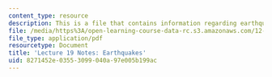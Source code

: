 ```yaml
---
content_type: resource
description: This is a file that contains information regarding earthquakes.
file: /media/https%3A/open-learning-course-data-rc.s3.amazonaws.com/12-001-introduction-to-geology-fall-2013/8271452e03553099040a97e005b199ac_MIT12_001F13_Lec19Notes.pdf
file_type: application/pdf
resourcetype: Document
title: 'Lecture 19 Notes: Earthquakes'
uid: 8271452e-0355-3099-040a-97e005b199ac
---
```

